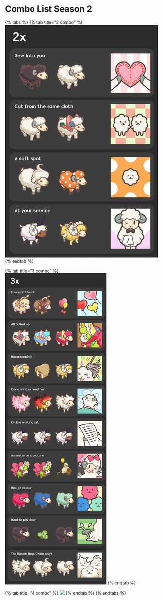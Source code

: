 # Combo List Season 2

{% tabs %}
{% tab title="2 combo" %}
![](<../../../.gitbook/assets/combolistx2 (1).jpg>)
{% endtab %}

{% tab title="3 combo" %}
![](<../../../.gitbook/assets/combolistx3 (1).jpg>)
{% endtab %}

{% tab title="4 combo" %}
![](../../../.gitbook/assets/combolistx4\_season2.jpg)
{% endtab %}
{% endtabs %}
